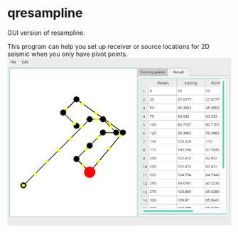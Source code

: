 # qresampline
GUI version of resampline.

This program can help you set up receiver or source locations for 2D seismic when you only have pivot points.
![](images/example.png)
